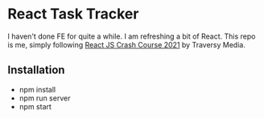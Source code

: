 # React Task Tracker

I haven't done FE for quite a while. I am refreshing a bit of React. This repo is me, simply following [React JS Crash Course 2021](https://www.youtube.com/watch?v=w7ejDZ8SWv8) by Traversy Media.

## Installation

- npm install
- npm run server
- npm start